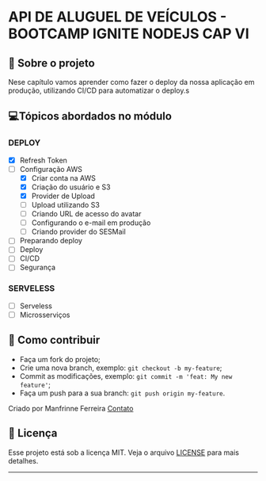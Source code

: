 # API DE ALUGUEL DE VEÍCULOS - BOOTCAMP IGNITE NODEJS CAP VI

</div>

## 🚗 Sobre o projeto

Nese capítulo vamos aprender como fazer o deploy da nossa aplicação em produção, utilizando CI/CD para automatizar o deploy.s

## 💻Tópicos abordados no módulo

### DEPLOY

- [x] Refresh Token
- [ ] Configuração AWS
  - [x] Criar conta na AWS
  - [x] Criação do usuário e S3
  - [x] Provider de Upload
  - [ ] Upload utilizando S3
  - [ ] Criando URL de acesso do avatar
  - [ ] Configurando o e-mail em produção
  - [ ] Criando provider do SESMail
- [ ] Preparando deploy
- [ ] Deploy
- [ ] CI/CD
- [ ] Segurança

### SERVELESS

- [ ] Serveless
- [ ] Microsserviços

## 🧐 Como contribuir

- Faça um fork do projeto;
- Crie uma nova branch, exemplo: `git checkout -b my-feature`;
- Commit as modificações, exemplo: `git commit -m 'feat: My new feature'`;
- Faça um push para a sua branch: `git push origin my-feature`.

Criado por Manfrinne Ferreira [Contato](https://www.linkedin.com/in/manfrinne-ferreira-6033121a7/)

## 👮 Licença

Esse projeto está sob a licença MIT. Veja o arquivo [LICENSE](../LICENSE) para mais detalhes.

---
